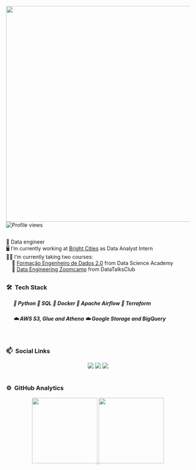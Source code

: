 
<img align="right" height="590em" src="https://raw.githubusercontent.com/gist/Roberto-Junior/12d06d70b288b018891674db090c9a7b/raw/f764277d4f5f0160849674f1fe342405a7bc1064/githubcard.svg"/>

```sh
  "Hi, I'm Roberto Domingues Junior"
```
<p align="left"> <img src="https://komarev.com/ghpvc/?username=roberto-junior&color=yellow" alt="Profile views" /> </p> 

##

🎯 Data engineer <br>
🖥️ I’m currently working at [Bright Cities](https://www.brightcities.city/) as Data Analyst Intern <br>
👨‍🎓 I’m currently taking two courses: <br>
&nbsp; &nbsp; 🔄 [Formação Engenheiro de Dados 2.0](https://www.datascienceacademy.com.br/bundle/formacao-engenheiro-de-dados) from Data Science Academy <br>
&nbsp; &nbsp; 🔄 [Data Engineering Zoomcamp](https://github.com/DataTalksClub/data-engineering-zoomcamp) from DataTalksClub

##

### 🛠 &nbsp;Tech Stack

<h5> &nbsp; &nbsp; &nbsp; 🎲 Python 🎲 SQL 🎲 Docker 🎲 Apache Airflow 🎲 Terraform </h5>
<h5> &nbsp; &nbsp; &nbsp; ☁️ AWS S3, Glue and Athena ☁️ Google Storage and BigQuery </h5><br>

### 📫 &nbsp;Social Links

<div align="center">
    <a href="https://www.linkedin.com/in/roberto-domingues-eng/" target="_blank"> <img src="https://img.shields.io/badge/LinkedIn-0077B5?style=for-the-badge&logo=linkedin&logoColor=white" target="_blank"></a>
     <a href="https://medium.com/@robertojunior_81906" target="_blank"> <img src="https://img.shields.io/badge/Medium-12100E?style=for-the-badge&logo=medium&logoColor=white" target="_blank"></a>
     <a href="https://stackoverflow.com/users/11069286/roberto-jr" target="_blank"> <img src="https://img.shields.io/badge/Stack_Overflow-FE7A16?style=for-the-badge&logo=stack-overflow&logoColor=white" target="_blank"></a>
</div>

<br>

### ⚙️ &nbsp;GitHub Analytics

<div align="center">
  <a href="https://github.com/Roberto-Junior">
  <img height="178.9em" src="https://github-readme-stats.vercel.app/api?username=Roberto-Junior&show_icons=true&theme=nord&include_all_commits=true&count_private=true"/>
  <img height="178.9em" src="https://github-readme-stats.vercel.app/api/top-langs/?username=Roberto-Junior&layout=compact&langs_count=7&theme=nord"/>
</div>
